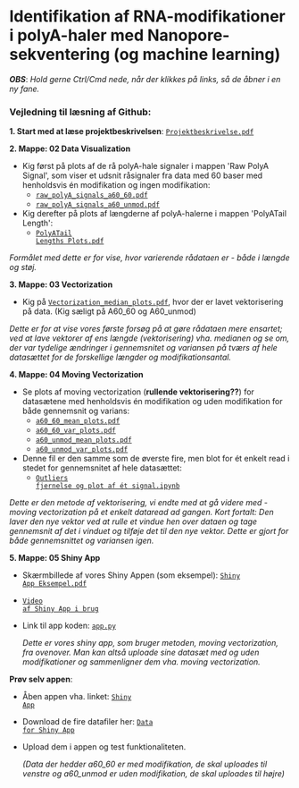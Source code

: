 # Identifikation af RNA-modifikationer i polyA-haler med Nanopore-sekventering (og machine learning)

***OBS***: *Hold gerne Ctrl/Cmd nede, når der klikkes på links, så de åbner i en ny fane.*

### Vejledning til læsning af Github:
**1. Start med at læse projektbeskrivelsen**: <a href="https://github.com/Najaandrup/Dataprojekt/blob/main/Projektbeskrivelse.pdf"><code>Projektbeskrivelse.pdf</code></a>

**2. Mappe: 02 Data Visualization**
   - Kig først på plots af de rå polyA-hale signaler i mappen 'Raw PolyA Signal', som viser et udsnit råsignaler fra data med 60 baser med henholdsvis én modifikation og ingen modifikation:
        - <a href="https://github.com/Najaandrup/Dataprojekt/blob/main/02%20Data%20Visualization/Raw%20PolyA%20Signal/raw_polyA_signals_a60_60.pdf"><code>raw_polyA_signals_a60_60.pdf</code></a>
        - <a href="https://github.com/Najaandrup/Dataprojekt/blob/main/02%20Data%20Visualization/Raw%20PolyA%20Signal/raw_polyA_signals_a60_unmod.pdf"><code>raw_polyA_signals_a60_unmod.pdf</code></a>
   - Kig derefter på plots af længderne af polyA-halerne i mappen 'PolyATail Length':
        - <a href="https://github.com/Najaandrup/Dataprojekt/blob/main/02%20Data%20Visualization/PolyATail%20Length/PolyATail%20Lengths%20Plots.pdf"><code>PolyATail Lengths Plots.pdf</code></a>

   *Formålet med dette er for vise, hvor varierende rådataen er - både i længde og støj.*
 
**3. Mappe: 03 Vectorization**
   - Kig på <a href="https://github.com/Najaandrup/Dataprojekt/blob/main/03%20Vectorization/Vectorization_median_plots.pdf"><code>Vectorization_median_plots.pdf</code></a>, hvor der er lavet vektorisering på data. (Kig sæligt på A60_60 og A60_unmod)
 
*Dette er for at vise vores første forsøg på at gøre rådataen mere ensartet; ved at lave vektorer af ens længde (vektorisering) vha. medianen og se om, der var tydelige ændringer i gennemsnitet og variansen på tværs af hele datasættet for de forskellige længder og modifikationsantal.*

**4. Mappe: 04 Moving Vectorization**
   - Se plots af moving vectorization (**rullende vektorisering??**) for datasætene med henholdsvis én modifikation og uden modifikation for både gennemsnit og varians:
      - <a href="https://github.com/Najaandrup/Dataprojekt/blob/main/04%20Moving%20Vectorization/a60_60_mean_plots.pdf"><code>a60_60_mean_plots.pdf</code></a>
      - <a href="https://github.com/Najaandrup/Dataprojekt/blob/main/04%20Moving%20Vectorization/a60_60_var_plots.pdf"><code>a60_60_var_plots.pdf</code></a>
      - <a href="https://github.com/Najaandrup/Dataprojekt/blob/main/04%20Moving%20Vectorization/a60_unmod_mean_plots.pdf"><code>a60_unmod_mean_plots.pdf</code></a>
      - <a href="https://github.com/Najaandrup/Dataprojekt/blob/main/04%20Moving%20Vectorization/a60_unmod_var_plots.pdf"><code>a60_unmod_var_plots.pdf</code></a>
   - Denne fil er den samme som de øverste fire, men blot for ét enkelt read i stedet for gennemsnitet af hele datasættet:
        - <a href="https://github.com/Najaandrup/Dataprojekt/blob/main/04%20Moving%20Vectorization/Outliers%20fjernelse%20og%20plot%20af%20%C3%A9t%20signal.ipynb"><code>Outliers fjernelse og plot af ét signal.ipynb</code></a>

*Dette er den metode af vektorisering, vi endte med at gå videre med - moving vectorization på et enkelt dataread ad gangen. Kort fortalt: Den laver den nye vektor ved at rulle et vindue hen over dataen og tage gennemsnit af det i vinduet og tilføje det til den nye vektor. Dette er gjort for både gennemsnittet og variansen igen.*
 
**5. Mappe: 05 Shiny App**
   - Skærmbillede af vores Shiny Appen (som eksempel): <a href="https://github.com/Najaandrup/Dataprojekt/blob/main/05%20Shiny%20App/Shiny%20App%20Eksempel.pdf"><code>Shiny App Eksempel.pdf</code></a>
   - <a href="https://juliemalm.github.io/Video-dataprojekt/"><code>Video af Shiny App i brug</code></a>
   - Link til app koden: <a href="https://github.com/Najaandrup/Dataprojekt/blob/main/05%20Shiny%20App/app.py"><code>app.py</code></a>

     *Dette er vores shiny app, som bruger metoden, moving vectorization, fra ovenover. Man kan altså uploade sine datasæt med og uden modifikationer og sammenligner dem vha. moving vectorization.*

**Prøv selv appen**:
   - Åben appen vha. linket: <a href="https://naja.shinyapps.io/05_shiny_app/"><code>Shiny App</code></a>
   - Download de fire datafiler her: <a href="https://github.com/Najaandrup/Dataprojekt/tree/main/05%20Shiny%20App/Data%20for%20Shiny%20App"><code>Data for Shiny App</code></a>
   - Upload dem i appen og test funktionaliteten.

     *(Data der hedder a60_60 er med modifikation, de skal uploades til venstre og a60_unmod er uden modifikation, de skal uploades til højre)*








